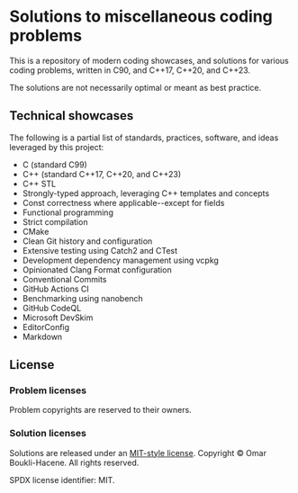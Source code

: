 # Solutions to miscellaneous coding problems

This is a repository of modern coding showcases, and solutions for various
coding problems, written in C90, and C++17, C++20, and C++23.

The solutions are not necessarily optimal or meant as best practice.

## Technical showcases

The following is a partial list of standards, practices, software,
and ideas leveraged by this project:

- C (standard C99)
- C++ (standard C++17, C++20, and C++23)
- C++ STL
- Strongly-typed approach, leveraging C++ templates and concepts
- Const correctness where applicable--except for fields
- Functional programming
- Strict compilation
- CMake
- Clean Git history and configuration
- Extensive testing using Catch2 and CTest
- Development dependency management using vcpkg
- Opinionated Clang Format configuration
- Conventional Commits
- GitHub Actions CI
- Benchmarking using nanobench
- GitHub CodeQL
- Microsoft DevSkim
- EditorConfig
- Markdown

## License

### Problem licenses

Problem copyrights are reserved to their owners.

### Solution licenses

Solutions are released under an [MIT-style license](LICENSE).
Copyright © Omar Boukli-Hacene. All rights reserved.

SPDX license identifier: MIT.
